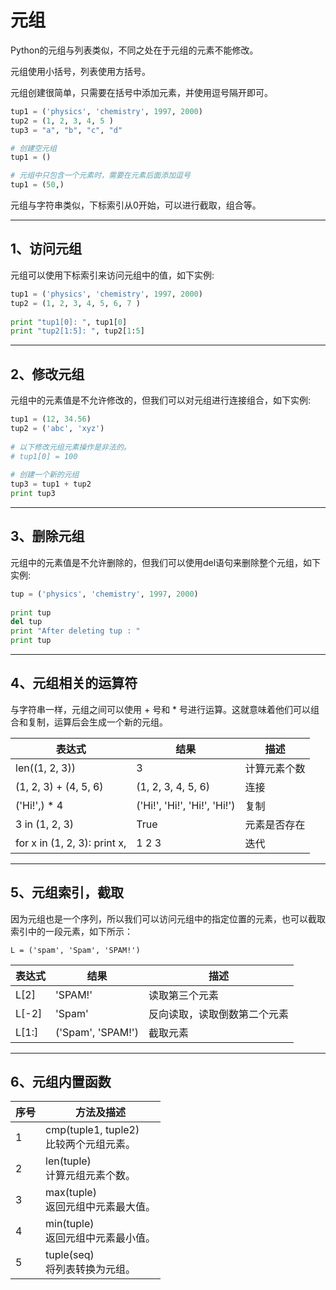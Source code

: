 # 元组 #

Python的元组与列表类似，不同之处在于元组的元素不能修改。

元组使用小括号，列表使用方括号。

元组创建很简单，只需要在括号中添加元素，并使用逗号隔开即可。

```python
tup1 = ('physics', 'chemistry', 1997, 2000)
tup2 = (1, 2, 3, 4, 5 )
tup3 = "a", "b", "c", "d"

# 创建空元组
tup1 = ()

# 元组中只包含一个元素时，需要在元素后面添加逗号
tup1 = (50,)
```
元组与字符串类似，下标索引从0开始，可以进行截取，组合等。

___

## 1、访问元组 ##
元组可以使用下标索引来访问元组中的值，如下实例:
```python
tup1 = ('physics', 'chemistry', 1997, 2000)
tup2 = (1, 2, 3, 4, 5, 6, 7 )
 
print "tup1[0]: ", tup1[0]
print "tup2[1:5]: ", tup2[1:5]
```

---

## 2、修改元组 ##
元组中的元素值是不允许修改的，但我们可以对元组进行连接组合，如下实例:
```python
tup1 = (12, 34.56)
tup2 = ('abc', 'xyz')
 
# 以下修改元组元素操作是非法的。
# tup1[0] = 100
 
# 创建一个新的元组
tup3 = tup1 + tup2
print tup3
```

---

## 3、删除元组 ##
元组中的元素值是不允许删除的，但我们可以使用del语句来删除整个元组，如下实例:

```python
tup = ('physics', 'chemistry', 1997, 2000)
 
print tup
del tup
print "After deleting tup : "
print tup
```

---


## 4、元组相关的运算符 ##
与字符串一样，元组之间可以使用 + 号和 * 号进行运算。这就意味着他们可以组合和复制，运算后会生成一个新的元组。

|   表达式	|   结果	|   描述|
|   ----	|   ----	|   ----|
|   len((1, 2, 3))  |	3   |	计算元素个数|
|   (1, 2, 3) + (4, 5, 6)   |	(1, 2, 3, 4, 5, 6)  |	连接|
|   ('Hi!',) * 4	|   ('Hi!', 'Hi!', 'Hi!', 'Hi!')    |	复制|
|   3 in (1, 2, 3)	|   True	|   元素是否存在|
|   for x in (1, 2, 3): print x,	|   1 2 3	|   迭代|

---


## 5、元组索引，截取 ##
因为元组也是一个序列，所以我们可以访问元组中的指定位置的元素，也可以截取索引中的一段元素，如下所示：

    L = ('spam', 'Spam', 'SPAM!')

| 表达式	|   结果	|   描述|
| ---	|   ---	|   ---|
|   L[2]	|   'SPAM!'	|   读取第三个元素|
|   L[-2]	|   'Spam'	|   反向读取，读取倒数第二个元素|
|   L[1:]	|   ('Spam', 'SPAM!')	|   截取元素|

---

## 6、元组内置函数 ##


|   序号	|   方法及描述  |
|   ---	|   ---  |
|   1	|   cmp(tuple1, tuple2)<br>比较两个元组元素。|
|   2	|   len(tuple)<br>计算元组元素个数。|
|   3	|   max(tuple)<br>返回元组中元素最大值。|
|   4	|   min(tuple)<br>返回元组中元素最小值。|
|   5	|   tuple(seq)<br>将列表转换为元组。|


